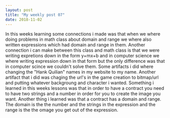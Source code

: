 ```yaml
---
layout: post
title: "My weekly post 07"
date: 2018-11-02
---
```



In this weeks learning some connections i made was that when we where doing problems in math class about domain and range we where also written expressions which had domain and range in them. Another connection i can make between this class and math class is that we were writing expretions down in the form y+mx+b and in computer science we where writing expression down in that form but the only difference was that in computer scince we couldn't solve them. Some artifacts i did where changing the "Hank Quilian" names in my website to my name. Another artifact that i did was chaging the url's in the game creation to bitmap/url and putting whatever backgroung and character i wanted. Something i learned in this weeks lessons was that in order to have a contract you need to have two strings and a number in order for you to create the image you want. Another thing i learned was that a contract has a domain and range. The domain is the the number and the strings in the expression and the range is the the omage you get out of the expression. 
